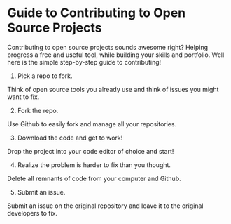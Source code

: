 # Guide to Contributing to Open Source Projects

Contributing to open source projects sounds awesome right? Helping progress a free and useful tool, while building your skills and portfolio. Well here is the simple step-by-step guide to contributing!

1. Pick a repo to fork.

Think of open source tools you already use and think of issues you might want to fix.

2. Fork the repo.

Use Github to easily fork and manage all your repositories.

3. Download the code and get to work!

Drop the project into your code editor of choice and start!

4. Realize the problem is harder to fix than you thought.

Delete all remnants of code from your computer and Github.

5.  Submit an issue.

Submit an issue on the original repository and leave it to the original developers to fix.
